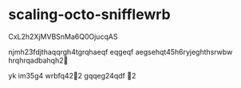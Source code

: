 # scaling-octo-snifflewrb
CxL2h2XjMVBSnMa6Q0OjucqAS

njmh23fdjthaqqrgh4tgrqhaeqf
eqgeqf
aegsehqt45h6ryjeghthsrwbw
hrqhrqadbahqh2￑


yk
im35g4
wrbfq42￐2
gqqeg24qdf
￑2
